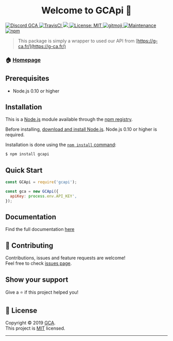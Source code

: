 <h1 align="center">Welcome to GCApi 👋</h1>
<p>
  <a href="https://discord.gg/bjDJJjy" target="_blank">
    <img alt="Discord GCA" src="https://discordapp.com/api/v6/guilds/223070469148901376/widget.png" />
  </a>
  <a href="https://travis-ci.com/game-creators-area/gcapi" target="_blank">
    <img alt="TravisCI" src="https://travis-ci.com/game-creators-area/gcapi.svg?branch=master" />
  </a>
  <a href="https://david-dm.org/game-creators-area/gcapi" title="dependencies status">
    <img src="https://david-dm.org/game-creators-area/gcapi/status.svg"/>
  </a>
  <a href="https://github.com/game-creators-area/gcapi/blob/master/LICENSE" target="_blank">
    <img alt="License: MIT" src="https://img.shields.io/github/license/game-creators-area/gcapi" />
  </a>
  <a href="https://github.com/carloscuesta/gitmoji" target="_blank">
    <img alt="gitmoji" src="https://img.shields.io/badge/gitmoji-%20😜%20😍-FFDD67.svg?style=flat-square" />
  </a>
  <a href="https://github.com/game-creators-area/gcapi/graphs/commit-activity" target="_blank">
    <img alt="Maintenance" src="https://img.shields.io/badge/Maintained%3F-yes-green.svg" />
  </a>
  <a href="https://www.npmjs.com/package/gcapi" target="_blank">
    <img alt="npm" src="https://img.shields.io/npm/dm/gcapi">
  </a>
</p>

> This package is simply a wrapper to used our API from [https://g-ca.fr/](https://g-ca.fr/)

### 🏠 [Homepage](https://github.com/game-creators-area/gcapi#readme)

## Prerequisites

- Node.js 0.10 or higher

## Installation

This is a [Node.js](https://nodejs.org/en/) module available through the
[npm registry](https://www.npmjs.com/).

Before installing, [download and install Node.js](https://nodejs.org/en/download/).
Node.js 0.10 or higher is required.

Installation is done using the
[`npm install` command](https://docs.npmjs.com/getting-started/installing-npm-packages-locally):

```bash
$ npm install gcapi
```

## Quick Start

```javascript
const GCApi = require('gcapi');

const gca = new GCApi({
  apiKey: process.env.API_KEY',
});
```

## Documentation

Find the full documentation [here](https://discord.gg/bjDJJjy)


## 🤝 Contributing

Contributions, issues and feature requests are welcome!<br />Feel free to check [issues page](https://github.com/game-creators-area/gcapi/issues).

## Show your support

Give a ⭐️ if this project helped you!

## 📝 License

Copyright © 2019 [GCA](https://github.com/game-creators-area/).<br />
This project is [MIT](https://github.com/game-creators-area/gcapi/blob/master/LICENCE) licensed.

***
